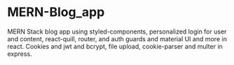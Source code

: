 # MERN-Blog_app
MERN Stack blog app using styled-components, personalized login for user and content, react-quill, router, and auth guards and material UI and more in react. Cookies and jwt and bcrypt, file upload, cookie-parser and multer in express.
